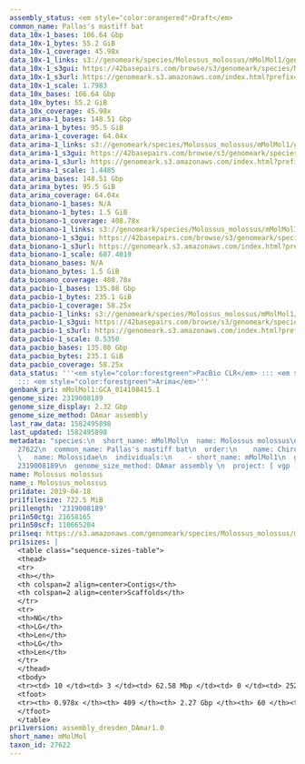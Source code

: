 ```yaml
---
assembly_status: <em style="color:orangered">Draft</em>
common_name: Pallas's mastiff bat
data_10x-1_bases: 106.64 Gbp
data_10x-1_bytes: 55.2 GiB
data_10x-1_coverage: 45.98x
data_10x-1_links: s3://genomeark/species/Molossus_molossus/mMolMol1/genomic_data/10x/<br>
data_10x-1_s3gui: https://42basepairs.com/browse/s3/genomeark/species/Molossus_molossus/mMolMol1/genomic_data/10x/
data_10x-1_s3url: https://genomeark.s3.amazonaws.com/index.html?prefix=species/Molossus_molossus/mMolMol1/genomic_data/10x/
data_10x-1_scale: 1.7983
data_10x_bases: 106.64 Gbp
data_10x_bytes: 55.2 GiB
data_10x_coverage: 45.98x
data_arima-1_bases: 148.51 Gbp
data_arima-1_bytes: 95.5 GiB
data_arima-1_coverage: 64.04x
data_arima-1_links: s3://genomeark/species/Molossus_molossus/mMolMol1/genomic_data/arima/<br>
data_arima-1_s3gui: https://42basepairs.com/browse/s3/genomeark/species/Molossus_molossus/mMolMol1/genomic_data/arima/
data_arima-1_s3url: https://genomeark.s3.amazonaws.com/index.html?prefix=species/Molossus_molossus/mMolMol1/genomic_data/arima/
data_arima-1_scale: 1.4485
data_arima_bases: 148.51 Gbp
data_arima_bytes: 95.5 GiB
data_arima_coverage: 64.04x
data_bionano-1_bases: N/A
data_bionano-1_bytes: 1.5 GiB
data_bionano-1_coverage: 408.78x
data_bionano-1_links: s3://genomeark/species/Molossus_molossus/mMolMol1/genomic_data/bionano/<br>
data_bionano-1_s3gui: https://42basepairs.com/browse/s3/genomeark/species/Molossus_molossus/mMolMol1/genomic_data/bionano/
data_bionano-1_s3url: https://genomeark.s3.amazonaws.com/index.html?prefix=species/Molossus_molossus/mMolMol1/genomic_data/bionano/
data_bionano-1_scale: 607.4019
data_bionano_bases: N/A
data_bionano_bytes: 1.5 GiB
data_bionano_coverage: 408.78x
data_pacbio-1_bases: 135.08 Gbp
data_pacbio-1_bytes: 235.1 GiB
data_pacbio-1_coverage: 58.25x
data_pacbio-1_links: s3://genomeark/species/Molossus_molossus/mMolMol1/genomic_data/pacbio/<br>
data_pacbio-1_s3gui: https://42basepairs.com/browse/s3/genomeark/species/Molossus_molossus/mMolMol1/genomic_data/pacbio/
data_pacbio-1_s3url: https://genomeark.s3.amazonaws.com/index.html?prefix=species/Molossus_molossus/mMolMol1/genomic_data/pacbio/
data_pacbio-1_scale: 0.5350
data_pacbio_bases: 135.08 Gbp
data_pacbio_bytes: 235.1 GiB
data_pacbio_coverage: 58.25x
data_status: '''<em style="color:forestgreen">PacBio CLR</em> ::: <em style="color:forestgreen">10x</em>
  ::: <em style="color:forestgreen">Arima</em>'''
genbank_pri: mMolMol1:GCA_014108415.1
genome_size: 2319008189
genome_size_display: 2.32 Gbp
genome_size_method: DAmar assembly
last_raw_data: 1582495898
last_updated: 1582495898
metadata: "species:\n  short_name: mMolMol\n  name: Molossus molossus\n  taxon_id:
  27622\n  common_name: Pallas's mastiff bat\n  order:\n    name: Chiroptera\n  family:\n
  \   name: Molossidae\n  individuals:\n    - short_name: mMolMol1\n  genome_size:
  2319008189\n  genome_size_method: DAmar assembly \n  project: [ vgp ]\n"
name: Molossus molossus
name_: Molossus_molossus
pri1date: 2019-04-18
pri1filesize: 722.5 MiB
pri1length: '2319008189'
pri1n50ctg: 21658165
pri1n50scf: 110665204
pri1seq: https://s3.amazonaws.com/genomeark/species/Molossus_molossus/mMolMol1/assembly_dresden_DAmar1.0/mMolMol1.pri.asm.20190418.fasta.gz
pri1sizes: |
  <table class="sequence-sizes-table">
  <thead>
  <tr>
  <th></th>
  <th colspan=2 align=center>Contigs</th>
  <th colspan=2 align=center>Scaffolds</th>
  </tr>
  <tr>
  <th>NG</th>
  <th>LG</th>
  <th>Len</th>
  <th>LG</th>
  <th>Len</th>
  </tr>
  </thead>
  <tbody>
  <tr><td> 10 </td><td> 3 </td><td> 62.58 Mbp </td><td> 0 </td><td> 252.44 Mbp </td></tr><tr><td> 20 </td><td> 7 </td><td> 49.87 Mbp </td><td> 2 </td><td> 132.40 Mbp </td></tr><tr><td> 30 </td><td> 12 </td><td> 34.19 Mbp </td><td> 4 </td><td> 119.27 Mbp </td></tr><tr><td> 40 </td><td> 20 </td><td> 26.92 Mbp </td><td> 6 </td><td> 112.86 Mbp </td></tr><tr style="background-color:#cccccc;"><td> 50 </td><td> 30 </td><td style="background-color:#88ff88;"> 21.66 Mbp </td><td> 8 </td><td style="background-color:#88ff88;"> 110.67 Mbp </td></tr><tr><td> 60 </td><td> 41 </td><td> 18.67 Mbp </td><td> 10 </td><td> 107.80 Mbp </td></tr><tr><td> 70 </td><td> 58 </td><td> 10.97 Mbp </td><td> 12 </td><td> 95.14 Mbp </td></tr><tr><td> 80 </td><td> 87 </td><td> 5.75 Mbp </td><td> 15 </td><td> 72.82 Mbp </td></tr><tr><td> 90 </td><td> 147 </td><td> 2.55 Mbp </td><td> 18 </td><td> 55.97 Mbp </td></tr><tr><td> 100 </td><td> 0 </td><td>  </td><td> 59 </td><td> 28.36 Kbp </td></tr></tbody>
  <tfoot>
  <tr><th> 0.978x </th><th> 409 </th><th> 2.27 Gbp </th><th> 60 </th><th> 2.32 Gbp </th></tr>
  </tfoot>
  </table>
pri1version: assembly_dresden_DAmar1.0
short_name: mMolMol
taxon_id: 27622
---
```

